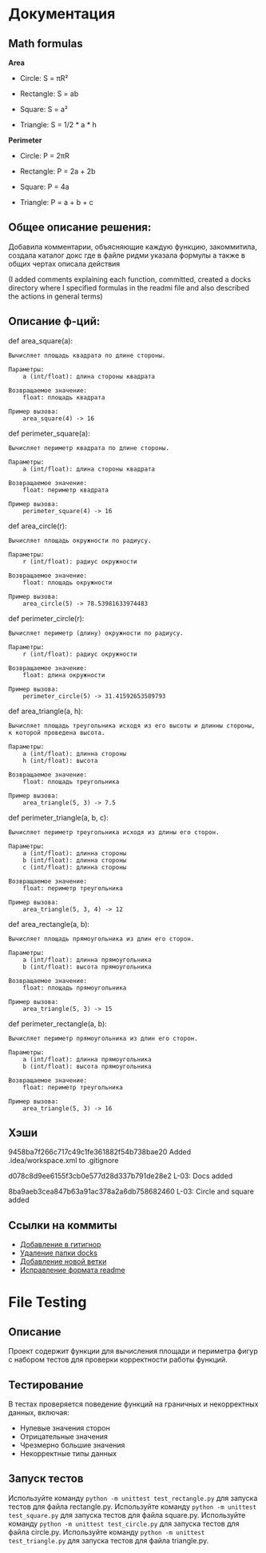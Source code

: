 # Документация

## Math formulas
**Area**

 - Circle: S = πR²

 - Rectangle: S = ab

 - Square: S = a²

 - Triangle: S = 1/2 * a * h 

**Perimeter**

 - Circle: P = 2πR

 - Rectangle: P = 2a + 2b

 - Square: P = 4a

 - Triangle: P = a + b + c 

## Общее описание решения:
Добавила комментарии, объясняющие каждую функцию, закоммитила, создала каталог докс где в файле ридми указала формулы а
также в общих чертах описала действия

(I added comments explaining each function, committed, created a docks directory where I specified formulas in the readmi
file and also described the actions in general terms)


## Описание ф-ций:
def area_square(a):
    
    Вычисляет площадь квадрата по длине стороны.

    Параметры:
        a (int/float): длина стороны квадрата

    Возвращаемое значение:
        float: площадь квадрата

    Пример вызова:
        area_square(4) -> 16
    

def perimeter_square(a):

    Вычисляет периметр квадрата по длине стороны.

    Параметры:
        a (int/float): длина стороны квадрата

    Возвращаемое значение:
        float: периметр квадрата

    Пример вызова:
        perimeter_square(4) -> 16


def area_circle(r):

    Вычисляет площадь окружности по радиусу.

    Параметры:
        r (int/float): радиус окружности

    Возвращаемое значение:
        float: площадь окружности

    Пример вызова:
        area_circle(5) -> 78.53981633974483



def perimeter_circle(r):
    
    Вычисляет периметр (длину) окружности по радиусу.

    Параметры:
        r (int/float): радиус окружности

    Возвращаемое значение:
        float: длина окружности

    Пример вызова:
        perimeter_circle(5) -> 31.41592653589793


def area_triangle(a, h):
    
    Вычисляет площадь треугольника исходя из его высоты и длинны стороны, к которой проведена высота.
    
    Параметры:
        a (int/float): длинна стороны
        h (int/float): высота

    Возвращаемое значение:
        float: площадь треугольника

    Пример вызова:
        area_triangle(5, 3) -> 7.5
    

def perimeter_triangle(a, b, c):

    Вычисляет периметр треугольника исходя из длины его сторон.
    
    Параметры:
        a (int/float): длинна стороны
        b (int/float): длинна стороны
        c (int/float): длинна стороны

    Возвращаемое значение:
        float: периметр треугольника

    Пример вызова:
        area_triangle(5, 3, 4) -> 12
    
def area_rectangle(a, b):

    Вычисляет площадь прямоугольника из длин его сторон.
    
    Параметры:
        a (int/float): длинна прямоугольника
        b (int/float): высота прямоугольника

    Возвращаемое значение:
        float: площадь прямоугольника

    Пример вызова:
        area_triangle(5, 3) -> 15
    

def perimeter_rectangle(a, b):
    
    Вычисляет периметр прямоугольника из длин его сторон.
    
    Параметры:
        a (int/float): длинна прямоугольника
        b (int/float): высота прямоугольника

    Возвращаемое значение:
        float: периметр треугольника

    Пример вызова:
        area_triangle(5, 3) -> 16



## Хэши
9458ba7f266c717c49c1fe361882f54b738bae20 Added .idea/workspace.xml to .gitignore

d078c8d9ee6155f3cb0e577d28d337b791de28e2 L-03: Docs added

8ba9aeb3cea847b63a91ac378a2a6db758682460 L-03: Circle and square added


## Ссылки на коммиты

- [Добавление в гитигнор](https://github.com/KulEDmitr/geometric_lib/commit/9458ba7f266c717c49c1fe361882f54b738bae20)
- [Удаление папки docks](https://github.com/KulEDmitr/geometric_lib/commit/c28c51815e0fbb8b7bc3a7ec8a5fff9da99792f4)
- [Добавление новой ветки](https://github.com/KulEDmitr/geometric_lib/commit/3f6df9f8f85d0aa8e7fd782e81edb16f565e2c7e)
- [Исправление формата readme](https://github.com/KulEDmitr/geometric_lib/commit/04e61aeaed33e0ab0aeb57011cb8c57557c436bd)

# File Testing

## Описание
Проект содержит функции для вычисления площади и периметра фигур с набором тестов для проверки корректности работы функций.

## Тестирование
В тестах проверяется поведение функций на граничных и некорректных данных, включая:
- Нулевые значения сторон
- Отрицательные значения
- Чрезмерно большие значения
- Некорректные типы данных

## Запуск тестов
Используйте команду `python -m unittest test_rectangle.py` для запуска тестов для файла rectangle.py.
Используйте команду `python -m unittest test_square.py` для запуска тестов для файла square.py.
Используйте команду `python -m unittest test_circle.py` для запуска тестов для файла circle.py.
Используйте команду `python -m unittest test_triangle.py` для запуска тестов для файла triangle.py.

